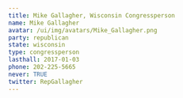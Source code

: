 ```yaml
---
title: Mike Gallagher, Wisconsin Congressperson
name: Mike Gallagher
avatar: /ui/img/avatars/Mike_Gallagher.png
party: republican
state: wisconsin
type: congressperson
lasthall: 2017-01-03
phone: 202-225-5665
never: TRUE
twitter: RepGallagher
---
```

